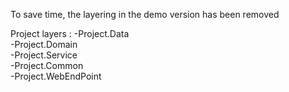 To save time, the layering in the demo version has been removed

Project layers :
-Project.Data                                                                                     
-Project.Domain                                                                                 
-Project.Service                                                                                        
-Project.Common                                                                                         
-Project.WebEndPoint                                                                                      
